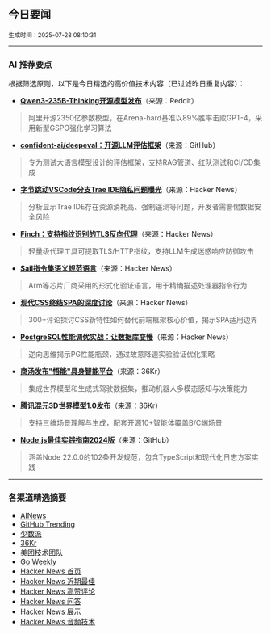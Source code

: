 ## 今日要闻

<sub> 生成时间：2025-07-28 08:10:31</sub>


---

### AI 推荐要点

根据筛选原则，以下是今日精选的高价值技术内容（已过滤昨日重复内容）：

- **[Qwen3-235B-Thinking开源模型发布](https://www.reddit.com/r/LocalLLaMA/comments/1m8vegq/qwen3235ba22bthinking2507_released/)**（来源：Reddit）  
> 阿里开源2350亿参数模型，在Arena-hard基准以89%胜率击败GPT-4，采用新型GSPO强化学习算法

- **[confident-ai/deepeval：开源LLM评估框架](https://github.com/confident-ai/deepeval)**（来源：GitHub）  
> 专为测试大语言模型设计的评估框架，支持RAG管道、红队测试和CI/CD集成

- **[字节跳动VSCode分支Trae IDE隐私问题曝光](https://news.ycombinator.com/item?id=44703164)**（来源：Hacker News）  
> 分析显示Trae IDE存在资源消耗高、强制遥测等问题，开发者需警惕数据安全风险

- **[Finch：支持指纹识别的TLS反向代理](https://news.ycombinator.com/item?id=44705613)**（来源：Hacker News）  
> 轻量级代理工具可提取TLS/HTTP指纹，支持LLM生成迷惑响应防御攻击

- **[Sail指令集语义规范语言](https://news.ycombinator.com/item?id=44696543)**（来源：Hacker News）  
> Arm等芯片厂商采用的形式化验证语言，用于精确描述处理器指令行为

- **[现代CSS终结SPA的深度讨论](https://news.ycombinator.com/item?id=44688489)**（来源：Hacker News）  
> 300+评论探讨CSS新特性如何替代前端框架核心价值，揭示SPA适用边界

- **[PostgreSQL性能调优实战：让数据库变慢](https://news.ycombinator.com/item?id=44704736)**（来源：Hacker News）  
> 逆向思维揭示PG性能瓶颈，通过故意降速实验验证优化策略

- **[商汤发布"悟能"具身智能平台](https://36kr.com/newsflashes/3397855317559425)**（来源：36Kr）  
> 集成世界模型和生成式驾驶数据集，推动机器人多模态感知与决策能力

- **[腾讯混元3D世界模型1.0发布](https://36kr.com/p/3396791370713222)**（来源：36Kr）  
> 支持三维场景理解与生成，配套开源10+智能体覆盖B/C端场景

- **[Node.js最佳实践指南2024版](https://github.com/goldbergyoni/nodebestpractices)**（来源：GitHub）  
> 涵盖Node 22.0.0的102条开发规范，包含TypeScript和现代化日志方案实践

---

### 各渠道精选摘要
- [AINews](./ai_news_summary_2025-07-28.md)
- [GitHub Trending](./github_trending_2025-07-28.md)
- [少数派](./shaoshupai_2025-07-28.md)
- [36Kr](./36kr_summary_2025-07-28.md)
- [美团技术团队](./meituan_2025-07-28.md)
- [Go Weekly](./go_weekly_2025-07-28.md)
- [Hacker News 首页](./hacker_news_frontpage_2025-07-28.md)
- [Hacker News 近期最佳](./hacker_news_best_2025-07-28.md)
- [Hacker News 高赞评论](./hacker_news_top_comments_2025-07-28.md)
- [Hacker News 问答](./hacker_news_ask_2025-07-28.md)
- [Hacker News 展示](./hacker_news_show_2025-07-28.md)
- [Hacker News 音频技术](./hacker_news_audio_tech_2025-07-28.md)